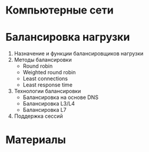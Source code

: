 # Компьютерные сети

# Балансировка нагрузки

1. Назначение и функции балансировщиков нагрузки
2. Методы балансировки
    * Round robin
    * Weighted round robin
    * Least connections
    * Least response time
3. Технологии балансировки
    * Балансировка на основе DNS
    * Балансировка L3/L4
    * Балансировка L7
4. Поддержка сессий

# Материалы
